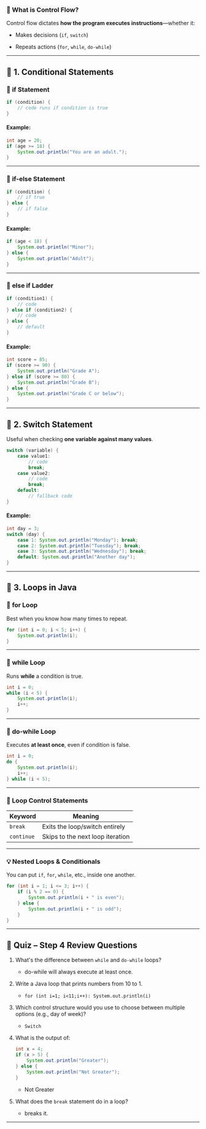 ### 📌 What is Control Flow?

Control flow dictates **how the program executes instructions**—whether it:

- Makes decisions (`if`, `switch`)
    
- Repeats actions (`for`, `while`, `do-while`)

---

## 🧩 1. Conditional Statements

### 🔹 **if Statement**

```java
if (condition) {
    // code runs if condition is true
}
```

#### Example:

```java
int age = 20;
if (age >= 18) {
    System.out.println("You are an adult.");
}
```

---

### 🔹 **if-else Statement**

```java
if (condition) {
    // if true
} else {
    // if false
}
```

#### Example:

```java
if (age < 18) {
    System.out.println("Minor");
} else {
    System.out.println("Adult");
}
```

---

### 🔹 **else if Ladder**

```java
if (condition1) {
    // code
} else if (condition2) {
    // code
} else {
    // default
}
```

#### Example:

```java
int score = 85;
if (score >= 90) {
    System.out.println("Grade A");
} else if (score >= 80) {
    System.out.println("Grade B");
} else {
    System.out.println("Grade C or below");
}
```

---

## 🔄 2. Switch Statement

Useful when checking **one variable against many values**.

```java
switch (variable) {
    case value1:
        // code
        break;
    case value2:
        // code
        break;
    default:
        // fallback code
}
```

#### Example:

```java
int day = 3;
switch (day) {
    case 1: System.out.println("Monday"); break;
    case 2: System.out.println("Tuesday"); break;
    case 3: System.out.println("Wednesday"); break;
    default: System.out.println("Another day");
}
```

---

## 🔁 3. Loops in Java

### 🔸 **for Loop**

Best when you know how many times to repeat.

```java
for (int i = 0; i < 5; i++) {
    System.out.println(i);
}
```

---

### 🔸 **while Loop**

Runs **while** a condition is true.

```java
int i = 0;
while (i < 5) {
    System.out.println(i);
    i++;
}
```

---

### 🔸 **do-while Loop**

Executes **at least once**, even if condition is false.

```java
int i = 0;
do {
    System.out.println(i);
    i++;
} while (i < 5);
```

---

### 🔹 Loop Control Statements

|Keyword|Meaning|
|---|---|
|`break`|Exits the loop/switch entirely|
|`continue`|Skips to the next loop iteration|

---

### 💡 Nested Loops & Conditionals

You can put `if`, `for`, `while`, etc., inside one another.

```java
for (int i = 1; i <= 3; i++) {
    if (i % 2 == 0) {
        System.out.println(i + " is even");
    } else {
        System.out.println(i + " is odd");
    }
}
```

---

## 🧪 Quiz – Step 4 Review Questions

1. What's the difference between `while` and `do-while` loops?
    - do-while will always execute at least once.
2. Write a Java loop that prints numbers from 10 to 1.
    - `for (int i=1; i<11;i++): System.out.println(i)`
3. Which control structure would you use to choose between multiple options (e.g., day of week)?
    - `Switch`
4. What is the output of:
    
    ```java
    int x = 4;
    if (x > 5) {
        System.out.println("Greater");
    } else {
        System.out.println("Not Greater");
    }
    ```
	- Not Greater
5. What does the `break` statement do in a loop?
	- breaks it.
---
